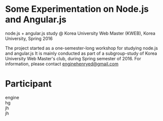 # Some Experimentation on Node.js and Angular.js 

node.js + angular.js study @ Korea University Web Master (KWEB), Korea University, Spring 2016 

The project started as a one-semester-long workshop for studying node.js and angular.js
It is mainly conducted as part of a subgroup-study of Korea University Web Master's club, during Spring semester of 2016.
For information, please contact enginehenryed@gmail.com

# Participant
engine  
hg  
jh  
jh

